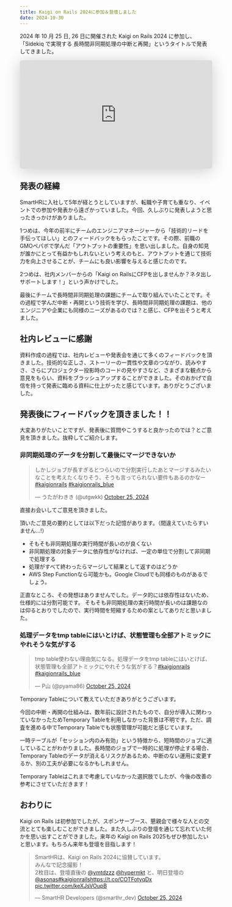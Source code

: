 ```yaml
---
title: Kaigi on Rails 2024に参加＆登壇しました
date: 2024-10-30
---
```


2024 年 10 月 25 日, 26 日に開催された Kaigi on Rails 2024 に参加し、「Sidekiq で実現する 長時間非同期処理の中断と再開」というタイトルで発表してきました。

<iframe class="speakerdeck-iframe" frameborder="0" src="https://speakerdeck.com/player/519ed48333bb467f99800676350f6fc3" title="Sidekiqで実現する 長時間非同期処理の中断と再開 / Pausing and Resuming Long-Running Asynchronous Jobs with Sidekiq" allowfullscreen="true" style="border: 0px; background: padding-box padding-box rgba(0, 0, 0, 0.1); margin: 0px; padding: 0px; border-radius: 6px; box-shadow: rgba(0, 0, 0, 0.2) 0px 5px 40px; width: 100%; height: auto; aspect-ratio: 560 / 315;" data-ratio="1.7777777777777777"></iframe>

## 発表の経緯

SmartHRに入社して5年が経とうとしていますが、転職や子育ても重なり、イベントでの参加や発表から遠ざかっていました。今回、久しぶりに発表しようと思ったきっかけがありました。

1つめは、今年の前半にチームのエンジニアマネージャーから「技術的リードを手伝ってほしい」とのフィードバックをもらったことです。その際、前職のGMOペパボで学んだ「アウトプットの重要性」を思い出しました。自身の知見が誰かにとって有益かもしれないという考えのもと、アウトプットを通じて技術力を向上させることが、チームにも良い影響を与えると感じたのです。

2つめは、社内メンバーからの「Kaigi on RailsにCFPを出しませんか？ネタ出しサポートします！」という声かけでした。

最後にチームで長時間非同期処理の課題にチームで取り組んでいたことです。その過程で学んだ中断・再開という技術を学び、長時間非同期処理の課題は、他のエンジニアや企業にも同様のニーズがあるのでは？と感じ、CFPを出そうと考えました。

## 社内レビューに感謝

資料作成の過程では、社内レビューや発表会を通じて多くのフィードバックを頂きました。技術的な正しさ、ストーリーの一貫性や文章のつながり、読みやすさ、さらにプロジェクター投影時のコードの見やすさなど、さまざまな観点から意見をもらい、資料をブラッシュアップすることができました。そのおかげで自信を持って発表に臨める資料に仕上がったと感じています。ありがとうございました。

## 発表後にフィードバックを頂きました！！

大変ありがたいことですが、発表後に質問やこうすると良かったのでは？とご意見を頂きました。抜粋してご紹介します。

### 非同期処理のデータを分割して最後にマージできないか

 <blockquote class="twitter-tweet"><p lang="ja" dir="ltr">しかしジョブが長すぎるとつらいので分割実行したあとマージするみたいなことを考えたくなりそう、そうも言ってられない要件もあるのかなー <a href="https://twitter.com/hashtag/kaigionrails?src=hash&amp;ref_src=twsrc%5Etfw">#kaigionrails</a> <a href="https://twitter.com/hashtag/kaigionrails_blue?src=hash&amp;ref_src=twsrc%5Etfw">#kaigionrails_blue</a></p>&mdash; うたがわきき (@utgwkk) <a href="https://twitter.com/utgwkk/status/1849693208500138074?ref_src=twsrc%5Etfw">October 25, 2024</a></blockquote> <script async src="https://platform.twitter.com/widgets.js" charset="utf-8"></script>

直接お会いしてご意見を頂きました。

頂いたご意見の要約としては以下だった記憶があります。（間違えていたらすいません...!）

* そもそも非同期処理の実行時間が長いのが良くない
* 非同期処理の対象データに依存性がなければ、一定の単位で分割して非同期で処理する
* 処理がすべて終わったらマージして結果として返すのはどうか
* AWS Step Functionなら可能かも。Google Cloudでも同様のものがあるでしょう。

正直なところ、その発想はありませんでした。データ的には依存性はないため、仕様的には分割可能です。
そもそも非同期処理の実行時間が長いのは課題なのは仰るとおりでしたので、実行時間を短縮するための案としてありだと思いました。

### 処理データをtmp tableにはいとけば、状態管理も全部アトミックにやれそうな気がする

<blockquote class="twitter-tweet"><p lang="ja" dir="ltr">tmp table使わない理由気になる。処理データをtmp tableにはいとけば、状態管理も全部アトミックにやれそうな気がする？<a href="https://twitter.com/hashtag/kaigionrails?src=hash&amp;ref_src=twsrc%5Etfw">#kaigionrails</a> <a href="https://twitter.com/hashtag/kaigionrails_blue?src=hash&amp;ref_src=twsrc%5Etfw">#kaigionrails_blue</a></p>&mdash; P山 (@pyama86) <a href="https://twitter.com/pyama86/status/1849692197635096689?ref_src=twsrc%5Etfw">October 25, 2024</a></blockquote> <script async src="https://platform.twitter.com/widgets.js" charset="utf-8"></script>


Temporary Tableについて教えていただきありがとうございます。

今回の中断・再開の仕組みは、数年前に設計されたもので、自分が導入に関わっていなかったためTemporary Tableを利用しなかった背景は不明です。ただ、調査を進める中でTemporary Tableでも状態管理が可能だと感じています。

一時テーブルが「セッション内のみ有効」という特徴から、短時間のジョブに適していることがわかりました。長時間のジョブで一時的に処理が停止する場合、Temporary Tableのデータが消えるリスクがあるため、中断のない運用に変更するか、別の工夫が必要になるかもしれません。

Temporary Tableはこれまで考慮していなかった選択肢でしたが、今後の改善の参考にさせていただきます！

## おわりに

Kaigi on Rails は初参加でしたが、スポンサーブース、懇親会で様々な人との交流ととても楽しむことができました。また久しぶりの登壇を通じて忘れていた何かを思い出すことができました。来年の Kaigi on Rails 2025もぜひ参加したいと思います。もちろん来年も登壇を目指します！

<blockquote class="twitter-tweet"><p lang="ja" dir="ltr">SmartHRは、Kaigi on Rails 2024に協賛しています。<br>みんなで記念撮影！<br>2枚目は、登壇直後の <a href="https://twitter.com/ymtdzzz?ref_src=twsrc%5Etfw">@ymtdzzz</a> <a href="https://twitter.com/hypermkt?ref_src=twsrc%5Etfw">@hypermkt</a> と、明日登壇の <a href="https://twitter.com/asonas?ref_src=twsrc%5Etfw">@asonas</a><a href="https://twitter.com/hashtag/kaigionrails?src=hash&amp;ref_src=twsrc%5Etfw">#kaigionrails</a><a href="https://t.co/COTFotyqDx">https://t.co/COTFotyqDx</a> <a href="https://t.co/keXJsVOupB">pic.twitter.com/keXJsVOupB</a></p>&mdash; SmartHR Developers (@smarthr_dev) <a href="https://twitter.com/smarthr_dev/status/1849697221517902294?ref_src=twsrc%5Etfw">October 25, 2024</a></blockquote> <script async src="https://platform.twitter.com/widgets.js" charset="utf-8"></script>
